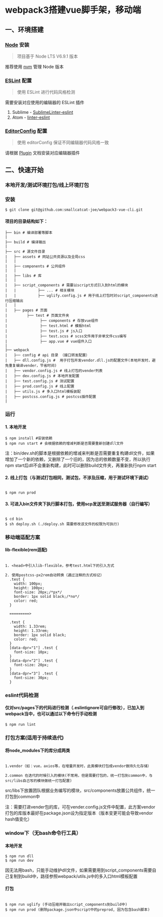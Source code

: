 # webpack3搭建vue脚手架，移动端

## 一、环境搭建
### [Node](https://nodejs.org/) 安装

> 项目基于 Node LTS V6.9.1 版本

推荐使用 [nvm](https://github.com/creationix/nvm) 管理 Node 版本

### [ESLint](http://eslint.org/) 配置

> 使用 ESLint 进行代码风格检测

需要安装对应使用的编辑器的 ESLint 插件

1. Sublime - [SublimeLinter-eslint](https://github.com/roadhump/SublimeLinter-eslint)
2. Atom - [linter-eslint](https://github.com/AtomLinter/linter-eslint)

### [EditorConfig](http://editorconfig.org/) 配置

> 使用 editorConfig 保证不同编辑器代码风格一致

请根据 [Plugin](http://editorconfig.org/#download) 文档安装对应编辑器插件

## 二、快速开始

### 本地开发/测试环境打包/线上环境打包

### 安装

```shell
$ git clone git@github.com:smallcatcat-joe/webpack3-vue-cli.git
```

#### 项目的目录结构如下：
```shell
├── bin # 编译部署等脚本
|
├── build # 编译输出
|
├── src # 源文件目录
|   ├── assets # 网站公共资源以及全局css
|   |
|   ├── components # 公共组件
|   |
|   ├── libs # 库
|   |
|   ├── script_components # 需要以script方式引入到html的模块
|   |          ├── ... # 相关模块
|   |          ├── uglify.config.js # 用于线上打包时对script_components进行压缩输出
|   |
|   ├── pages # 页面
|         ├── test # 页面文件夹
|               ├── components # 存放vue组件
|               ├── test.html # 模板html
|               ├── test.js # js入口
|               ├── test.scss # scss文件用于非单文件css编写
|               ├── app.vue # vue组件入口
|
├── webpack
|   ├── config # api 目录 （接口转发配置）
|   ├── dll.config.js #  用于打包开发vendor.dll.js的配置文件(本地开发时，避免重复编译vender，节省时间)
|   ├── vendor.config.js # 线上打包的vender列表
|   ├── dev.config.js # 本地开发配置
|   ├── test.config.js # 测试配置
|   ├── prod.config.js # 线上配置
|   ├── utils.js # 多入口html模板装配
|   ├── postcss.config.js # postcss插件配置
|
```

### 运行

#### 1. 本地开发

```
$ npm install #安装依赖
$ npm run start # 会根据依赖的增减判断是否需要重新创建dll文件
```

注：bin/dev.sh的脚本是根据依赖的增减来判断是否需要重复构建dll文件，如果增加了一个新的依赖，又删除了一个旧的，因为总的依赖数量不变，所以执行npm start后dll不会重新构建，此时可以删除build文件夹，再重新执行npm start


#### 2. 线上打包（与测试打包相同，测试包，不涉及压缩，用于测试环境下调试）

```

$ npm run prod

```

#### 3. 可进入bin文件夹下执行脚本打包，使用scp发送至测试服务器（自行编写）

```

$ cd bin
$ sh deploy.sh (./deploy.sh 需要修改该文件的权限为可执行)

```

### 移动端适配方案

#### lib-flexible(rem适配)

```

1. <head>中引入lib-flexible，参考test.html下的引入方式

2. 使用postcss-px2rem自动转换（通过注释的方式标记）
  .test {
    width: 100px;
    height: 100px;
    font-size: 20px;/*px*/
    border: 1px solid black;/*no*/
    color: red;
  }

  =========>

  .test {
    width: 1.33rem;
    height: 1.33rem;
    border: 1px solid black;
    color: red;
  }
  [data-dpr="1"] .test {
    font-size: 10px;
  }
  [data-dpr="2"] .test {
    font-size: 20px;
  }
  [data-dpr="3"] .test {
    font-size: 30px;
  }

```

### eslint代码检测

#### 仅对src/pages下的代码进行检测（.eslintignore可自行修改），已加入到webpack当中，也可以通过以下命令行手动检测

```
$ npm run lint

```

### 打包方案(适用于持续迭代)

#### 将node_modules下的库分成两类
```

1.vendor（如：vue，axios等，在增量开发时，此类模块打包成vendor做持久化存储）

2.common 在迭代的时候引入的模块(不常用，但是需要打包的，统一打包到common中，与src/libs自己写的模块做统一打包配置)

```
src/libs下放置团队根据业务编写的模块，src/components放置公共组件，统一打包到common中

注：需要打进vender包的库，可在vender.config.js文件中配置，此方案vendor打包的库版本最好在package.json设为指定版本（版本变更可能会导致vendor hash值变化）

### window下（无bash命令行工具）

#### 本地开发

```
$ npm run dll
$ npm run dev

```

因无法用bash，只能手动维护dll文件，如果需要用到script_components需要自己复制到build中，路径参照webpack/utils.js中的多入口html模板配置

#### 打包

```

$ npm run uglify (手动压缩并输出script_components到build中)
$ npm run prod (删除package.json中script中的preprod, 因为包含bash脚本)

```
